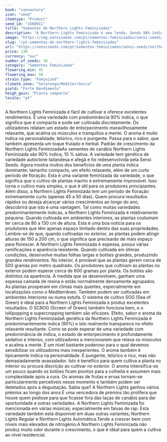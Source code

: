 ```yaml
---
book: "cannastore"
icon: "seed"
itemtype: "Product"
seed_id: "1560011"
title: "Sementes de Northern Lights Feminizadas"
description: "A Northern Lights Feminizada é uma lenda. Sendo 90% índica, oferece rendimentos enormes e é compacta e com baixo odor. Facilita o cultivo discreto."
image: "https://img.sensiseeds.com/pt/sementes-feminizadas/sensi-seeds/northern-lights-image.png"
slug: "/pt-sementes-de-northern-lights-feminizadas"
url: "https://sensiseeds.com/pt/sementes-feminizadas/sensi-seeds/northern-lights?a_aid=cannastore"
price: 130
currency: "eur"
number_of_seeds: 10
category: "Sementes Feminizada"
flowering_min: 45
flowering_max: 50
strain_type: "Feminized"
climate_zone: "Solarengo/Mediterrânico"
yield: "Forte Rendimento"
heigh_gain: "Planta compacta"
locale: "pt"
---
```

A Northern Lights Feminizada é fácil de cultivar e oferece excelentes rendimentos. É uma variedade com predominância 90% índica, o que significa que é compacta e pode ser cultivada discretamente. Os utilizadores relatam um estado de entorpecimento maravilhosamente relaxante, que acalma os músculos e tranquiliza a mente. O aroma é muito índica na personalidade; telúrico, rico e pungente. Passa para o sabor, que também apresenta um toque frutado e herbal. Padrão de crescimento da Northern Lights FeminizadaAs sementes de canábis Northern Lights Feminizada são 90% índica, 10 % sativa. A variedade tem genética de variedade autóctone tailandesa e afegã e foi redesenvolvida pela Sensi Seeds. Agora mostra muitos dos benefícios de uma planta índica dominante; tamanho compacto, um efeito relaxante, além de um curto período de floração. Esta é uma variante feminizada da variedade, o que significa que o cultivo de plantas macho é extremamente improvável. Isso torna o cultivo mais simples, o que é útil para os produtores principiantes. Além disso, a Northern Lights Feminizada tem um período de floração extremamente curto (apenas 45 a 50 dias). Quem procura resultados rápidos ou deseja alcançar vários crescimentos ao longo do ano, descobrirá que isto é uma vantagem. Tal como muitas variedades predominantemente índicas, a Northern Lights Feminizada é relativamente pequena. Quando cultivada em ambientes interiores, as plantas costumam ter cerca de 80 a 130 cm de altura. Esta é uma boa notícia para os produtores que têm apenas espaço limitado dentro das suas propriedades. Lembre-se de que, quando cultivadas no exterior, as plantas podem atingir alturas de 150 a 200 cm, o que significa que precisarão de mais espaço para florescer. A Northern Lights Feminizada é espessa, possui várias ramificações e aparência resistente. Quando cultivada em ótimas condições, desenvolve muitas folhas largas e botões grandes, produzindo grandes rendimentos. No interior, é provável que as plantas gerem cerca de 500 gramas por metro quadrado. Os produtores que cultivam as plantas no exterior podem esperar cerca de 600 gramas por planta. Os botões são distintos na aparência. À medida que se desenvolvem, ganham uma espessa camada de resina e estão normalmente densamente agrupados. As plantas prosperam em climas mais quentes, especialmente em localizações como o Mediterrâneo. Também podem ser cultivadas em ambientes interiores ou numa estufa. O sistema de cultivo SOG (Sea of Green) é ideal para a Northern Lights Feminizada e produz excelentes resultados. O SCROG (Screen of Green) também funciona bem, e o lollipopping e supercropping também são eficazes. Efeito, sabor e aroma da Northern Lights FeminizadaA genética da Northern Lights Feminizada é predominantemente índica (90%) e isto realmente transparece no efeito relaxante resultante. Como se pode esperar de uma variedade com predominância de índica, o estado de entorpecimento é profundamente sedativo e intenso, com utilizadores a mencionarem que relaxa os músculos e acalma a mente. É um nível bastante poderoso para o qual devemos sensibilizar os utilizadores mais inexperientes. O aroma também é tipicamente índica na personalidade. É pungente, telúrico e rico, mas não demasiadamente avassalador. Isto é benéfico para quem cultiva a planta no interior ou procura discrição ao cultivar no exterior. O aroma intensifica-se um pouco quando os botões ficam prontos para a colheita e assumem mais complexidade após a cura. Os aromas de frutas e ervas tornam-se particularmente percetíveis nesse momento e também podem ser detetados após a degustação. Sabia que? A Northern Lights ganhou vários prémios ao longo dos anos.É uma vencedora de prémios tão prolífera que houve quem pedisse para que ficasse fora das taças de canábis para dar oportunidade a outras variedades. A Northern Lights Feminizada foi mencionada em várias músicas; especialmente em faixas de rap. Esta variedade também está disponível em duas outras variantes; Northern Lights Regular e Northern Lights Automática.Tende a crescer bem com níveis mais elevados de nitrogénio.A Northern Lights Feminizada não produz muito odor durante o crescimento, o que é ideal para quem a cultiva ao nível residencial.
